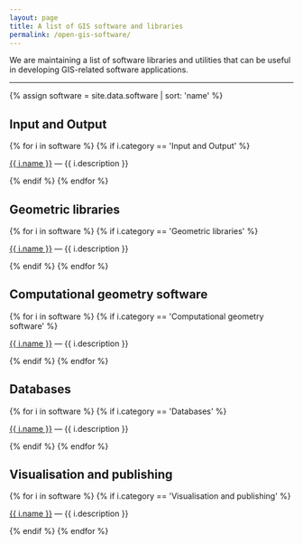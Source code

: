 ```yaml
---
layout: page
title: A list of GIS software and libraries
permalink: /open-gis-software/
---
```


We are maintaining a list of software libraries and utilities that can be useful in developing GIS-related software applications.

- - -

{% assign software = site.data.software | sort: 'name' %}

## Input and Output
{% for i in software %}
{% if i.category == 'Input and Output' %}
<p><a href="{{ i.webpage }}">{{ i.name }}</a> <a href="#{{ forloop.index}}" data-toggle="collapse"></a> &mdash; {{ i.description }} </p>
{% endif %}
{% endfor %}

## Geometric libraries
{% for i in software %}
{% if i.category == 'Geometric libraries' %}
<p><a href="{{ i.webpage }}">{{ i.name }}</a> <a href="#{{ forloop.index}}" data-toggle="collapse"></a> &mdash; {{ i.description }} </p>
{% endif %}
{% endfor %}

## Computational geometry software
{% for i in software %}
{% if i.category == 'Computational geometry software' %}
<p><a href="{{ i.webpage }}">{{ i.name }}</a> <a href="#{{ forloop.index}}" data-toggle="collapse"></a> &mdash; {{ i.description }} </p>
{% endif %}
{% endfor %}

## Databases
{% for i in software %}
{% if i.category == 'Databases' %}
<p><a href="{{ i.webpage }}">{{ i.name }}</a> <a href="#{{ forloop.index}}" data-toggle="collapse"></a> &mdash; {{ i.description }} </p>
{% endif %}
{% endfor %}

## Visualisation and publishing
{% for i in software %}
{% if i.category == 'Visualisation and publishing' %}
<p><a href="{{ i.webpage }}">{{ i.name }}</a> <a href="#{{ forloop.index}}" data-toggle="collapse"></a> &mdash; {{ i.description }} </p>
{% endif %}
{% endfor %}

